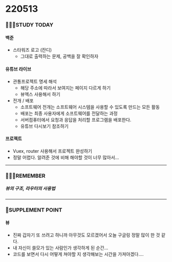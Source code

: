 # 220513

### 👨🏼‍🏫STUDY TODAY

#### 백준

- 스타워즈 로고 (잔디)
  - 그대로 출력하는 문제, 공백을 잘 확인하자




#### 유튜브 라이브

- 관통프로젝트 명세 해석
  - 해당 주소에 따라서 보여지는 페이지 다르게 하기
  - 뷰엑스 사용해서 하기
- 전개 / 배포
  - 소프트웨어 전개는 소프트웨어 시스템을 사용할 수 있도록 만드는 모든 활동
  - 배포는 최종 사용자에게 소프트웨어를 전달하는 과정
  - 서버컴퓨터에서 요청과 응답을 처리할 프로그램을 배포한다.
  - 유튜브 다시보기 참조하기



#### 프로젝트

- Vuex, router 사용해서 프로젝트 완성하기
- 정말 어렵다. 알려준 것에 비해 해야할 것이 너무 많아서...

---

### 💆🏼‍♂️REMEMBER

##### 뷰의 구조, 라우터의 사용법

---

### 💫SUPPLEMENT POINT

#### 뷰

- 진짜 갑자기 또 쓰려고 하니까 아무것도 모르겠어서 오늘 구글링 정말 많이 한 것 같다.
- 내 자신이 쓸모가 있는 사람인가 생각하게 된 순간...
- 코드를 보면서 다시 어떻게 쳐야할 지 생각해보는 시간을 가져야겠다....
